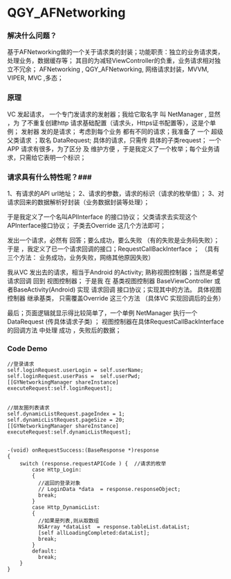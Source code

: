 # QGY_AFNetworking
### 解决什么问题？ ###
基于AFNetworking做的一个关于请求类的封装；功能职责：独立的业务请求类，处理业务，数据缓存等； 其目的为减轻ViewController的负重，业务请求相对独立不冗余；  AFNetworking , QGY_AFNetworking,  网络请求封装，MVVM, VIPER, MVC ,多态；

### 原理 ###
VC 发起请求， 一个专门发请求的发射器；我给它取名字 叫 NetManager , 显然 ，为 了不重复创建http 请求基础配置（请求头，Https证书配置等），这是个单例；
发射器 发的是请求； 考虑到每个业务 都有不同的请求；我准备了 一个 超级父类请求 ；取名 DataRequest; 具体的请求，只需传 具体的子类request；
一个APP 请求有很多，为了区分 及 维护方便 ，于是我定义了一个枚举；每个业务请求，只需给它表明一个标识；

### 请求具有什么特性呢？###
1、有请求的API url地址；
2、请求的参数，请求的标识（请求的枚举值）；
3、对请求回来的数据解析好封装（业务数据封装等处理）；


于是我定义了一个名叫APIInterface 的接口协议； 父类请求去实现这个APInterface接口协议； 子类去Override 这几个方法即可；

发出一个请求，必然有 回答；要么成功，要么失败 （有的失败是业务码失败）； 于是 ，我定义了已一个请求回调的接口；RequestCallBackInterface ； （具有三个方法： 业务成功，业务失败，网络其他原因失败）

我从VC 发出去的请求，相当于Android 的Activity; 熟称视图控制器；当然是希望请求回调 回到 视图控制器；
于是我 在 基类视图控制器 BaseViewController 或者BaseActivity(Android) 实现 请求回调 接口协议；实现其中的方法。
具体视图控制器 继承基类， 只需覆盖Override 这三个方法 （具体VC 实现回调后的业务）

最后；页面逻辑就显示得比较简单了，一个单例 NetManager 执行一个 DataRequest (传具体请求子类) ； 视图控制器在具体RequestCallBackInterface 的回调方法 中处理 成功 ，失败后的数据；


### Code Demo ###

```
//登录请求
self.loginRequest.userLogin = self.userName;
self.loginRequest.userPass =  self.userPwd;
[[GYNetworkingManager shareInstance] executeRequest:self.loginRequest];


//朋友圈列表请求
self.dynamicListRequest.pageIndex = 1;
self.dynamicListRequest.pageSize = 20;
[[GYNetworkingManager shareInstance] executeRequest:self.dynamicListRequest];


-(void) onRequestSuccess:(BaseResponse *)response
{
    switch (response.requestAPICode ) {  //请求的枚举
        case Http_Login:
        {
          //返回的登录对象
          // LoginData *data  = response.responseObject;
          break;
        }
        case Http_DynamicList:
        {
          //如果是列表,则从取数组
          NSArray *dataList  = response.tableList.dataList;
          [self allLoadingCompleted:dataList];
          break;
        }
        default:
          break;
    }
}
```
